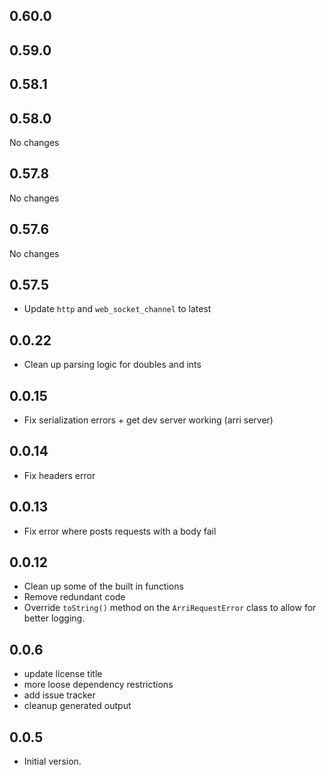 ## 0.60.0

## 0.59.0

## 0.58.1

## 0.58.0

No changes

## 0.57.8

No changes

## 0.57.6

No changes

## 0.57.5

-   Update `http` and `web_socket_channel` to latest

## 0.0.22

-   Clean up parsing logic for doubles and ints

## 0.0.15

-   Fix serialization errors + get dev server working (arri server)

## 0.0.14

-   Fix headers error

## 0.0.13

-   Fix error where posts requests with a body fail

## 0.0.12

-   Clean up some of the built in functions
-   Remove redundant code
-   Override `toString()` method on the `ArriRequestError` class to allow for better logging.

## 0.0.6

-   update license title
-   more loose dependency restrictions
-   add issue tracker
-   cleanup generated output

## 0.0.5

-   Initial version.
